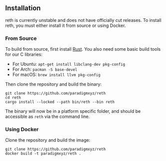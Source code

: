 ## Installation

reth is currently unstable and does not have officially cut releases. To install reth, you must either install it from source or using Docker.

### From Source

To build from source, first install [Rust](https://rustup.rs). You also need some basic build tools for our C libraries:

- For Ubuntu: `apt-get install libclang-dev pkg-config`
- For Arch: `pacman -S base-devel`
- For macOS: `brew install llvm pkg-config`

Then clone the repository and build the binary:

```console
git clone https://github.com/paradigmxyz/reth
cd reth
cargo install --locked --path bin/reth --bin reth
```

The binary will now be in a platform specific folder, and should be accessible as `reth` via the command line.

### Using Docker

Clone the repository and build the image:

```console
git clone https://github.com/paradigmxyz/reth
docker build -t paradigmxyz/reth .
```
